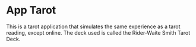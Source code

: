 # App Tarot

This is a tarot application that simulates the same experience as a tarot reading, except online. The deck used is called the Rider-Waite Smith Tarot Deck.
